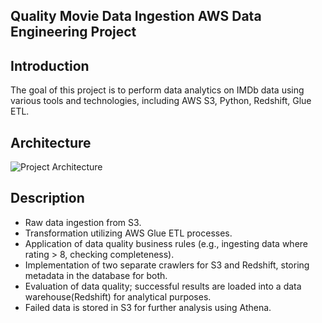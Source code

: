 Quality Movie Data Ingestion AWS Data Engineering Project
---------------------------------------------------------

Introduction
------------
The goal of this project is to perform data analytics on IMDb data using various tools and technologies, including AWS S3, Python, Redshift, Glue ETL.

Architecture
------------
![Project Architecture](https://github.com/xalxoelias/quality-movie-data-ingestion-aws-data-engineering-project/assets/87695923/ccbf3df6-9a81-4e1e-9289-1d89d87b7e1b)

Description
-----------
- Raw data ingestion from S3.
- Transformation utilizing AWS Glue ETL processes.
- Application of data quality business rules (e.g., ingesting data where rating > 8, checking completeness).
- Implementation of two separate crawlers for S3 and Redshift, storing metadata in the database for both.
- Evaluation of data quality; successful results are loaded into a data warehouse(Redshift) for analytical purposes.
- Failed data is stored in S3 for further analysis using Athena.
  
